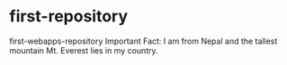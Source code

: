 # first-repository
first-webapps-repository
Important Fact: I am from Nepal and the tallest mountain Mt. Everest lies in my  country.
